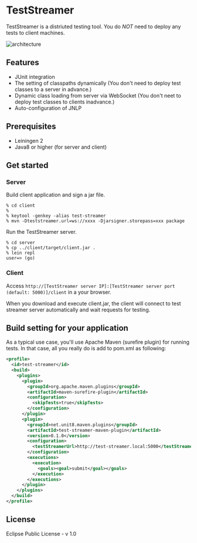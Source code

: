 TestStreamer
=============

TestStreamer is a distriuted testing tool.
You do *NOT* need to deploy any tests to client machines.

![architecture](http://farm8.staticflickr.com/7451/13056300083_727cdcb781_o.png)


## Features

* JUnit integration
* The setting of classpaths dynamically (You don't need to deploy test classes to a server in advance.)
* Dynamic class loading from server via WebSocket (You don't neet to deploy test classes to clients inadvance.)
* Auto-configuration of JNLP

## Prerequisites

* Leiningen 2
* Java8 or higher (for server and client)

## Get started

### Server

Build client application and sign a jar file.

```shell
% cd client
%
% keytool -genkey -alias test-streamer
% mvn -Dteststreamer.url=ws://xxxx -Djarsigner.storepass=xxx package
```

Run the TestStreamer server.

```shell
% cd server
% cp ../client/target/client.jar .
% lein repl
user=> (go)
```

### Client

Access `http://[TestStreamer server IP]:[TestStreamer server port (default: 5000)]/client` in a your browser.

When you download and execute client.jar, the client will connect to test streamer server automatically and wait requests for testing.


## Build setting for your application

As a typical use case, you'll use Apache Maven (surefire plugin) for running tests.
In that case, all you really do is add to pom.xml as following:

```xml
<profile>
  <id>test-streamer</id>
  <build>
    <plugins>
      <plugin>
        <groupId>org.apache.maven.plugins</groupId>
        <artifactId>maven-surefire-plugin</artifactId>
        <configuration>
          <skipTests>true</skipTests>
        </configuration>
      </plugin>
      <plugin>
        <groupId>net.unit8.maven.plugins</groupId>
        <artifactId>test-streamer-maven-plugin</artifactId>
        <version>0.1.0</version>
        <configuration>
          <testStreamerUrl>http://test-streamer.local:5000</testStreamerUrl>
        </configuration>
        <executions>
          <execution>
            <goals><goal>submit</goal></goals>
          </execution>
        </executions>
      </plugin>
    </plugins>
  </build>
</profile>
```

## License

Eclipse Public License - v 1.0
